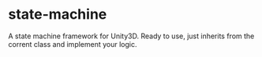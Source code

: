 # state-machine
A state machine framework for Unity3D. Ready to use, just inherits from the corrent class and implement your logic.
